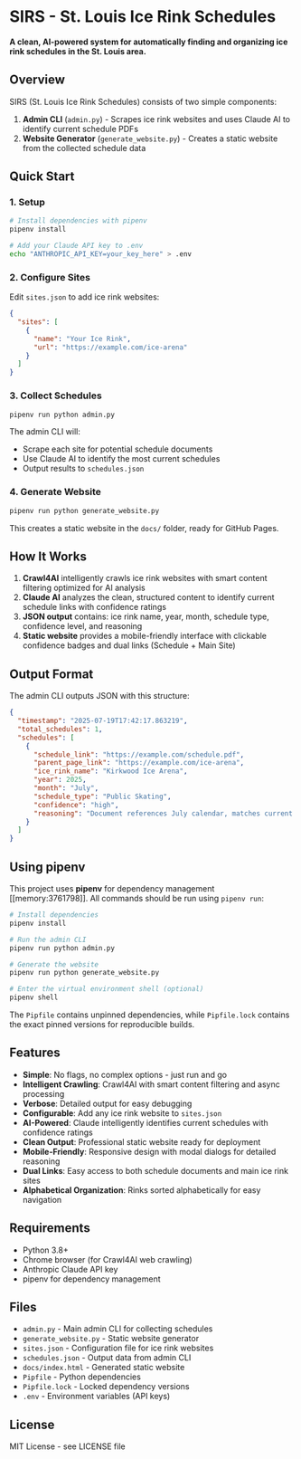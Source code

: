 # SIRS - St. Louis Ice Rink Schedules

**A clean, AI-powered system for automatically finding and organizing ice rink schedules in the St. Louis area.**

## Overview

SIRS (St. Louis Ice Rink Schedules) consists of two simple components:

1. **Admin CLI** (`admin.py`) - Scrapes ice rink websites and uses Claude AI to identify current schedule PDFs
2. **Website Generator** (`generate_website.py`) - Creates a static website from the collected schedule data

## Quick Start

### 1. Setup

```bash
# Install dependencies with pipenv
pipenv install

# Add your Claude API key to .env
echo "ANTHROPIC_API_KEY=your_key_here" > .env
```

### 2. Configure Sites

Edit `sites.json` to add ice rink websites:

```json
{
  "sites": [
    {
      "name": "Your Ice Rink",
      "url": "https://example.com/ice-arena"
    }
  ]
}
```

### 3. Collect Schedules

```bash
pipenv run python admin.py
```

The admin CLI will:
- Scrape each site for potential schedule documents
- Use Claude AI to identify the most current schedules
- Output results to `schedules.json`

### 4. Generate Website

```bash
pipenv run python generate_website.py
```

This creates a static website in the `docs/` folder, ready for GitHub Pages.

## How It Works

1. **Crawl4AI** intelligently crawls ice rink websites with smart content filtering optimized for AI analysis
2. **Claude AI** analyzes the clean, structured content to identify current schedule links with confidence ratings
3. **JSON output** contains: ice rink name, year, month, schedule type, confidence level, and reasoning
4. **Static website** provides a mobile-friendly interface with clickable confidence badges and dual links (Schedule + Main Site)

## Output Format

The admin CLI outputs JSON with this structure:

```json
{
  "timestamp": "2025-07-19T17:42:17.863219",
  "total_schedules": 1,
  "schedules": [
    {
      "schedule_link": "https://example.com/schedule.pdf",
      "parent_page_link": "https://example.com/ice-arena",
      "ice_rink_name": "Kirkwood Ice Arena",
      "year": 2025,
      "month": "July",
      "schedule_type": "Public Skating",
      "confidence": "high",
      "reasoning": "Document references July calendar, matches current date"
    }
  ]
}
```

## Using pipenv

This project uses **pipenv** for dependency management [[memory:3761798]]. All commands should be run using `pipenv run`:

```bash
# Install dependencies
pipenv install

# Run the admin CLI
pipenv run python admin.py

# Generate the website
pipenv run python generate_website.py

# Enter the virtual environment shell (optional)
pipenv shell
```

The `Pipfile` contains unpinned dependencies, while `Pipfile.lock` contains the exact pinned versions for reproducible builds.

## Features

- **Simple**: No flags, no complex options - just run and go
- **Intelligent Crawling**: Crawl4AI with smart content filtering and async processing
- **Verbose**: Detailed output for easy debugging
- **Configurable**: Add any ice rink website to `sites.json`
- **AI-Powered**: Claude intelligently identifies current schedules with confidence ratings
- **Clean Output**: Professional static website ready for deployment
- **Mobile-Friendly**: Responsive design with modal dialogs for detailed reasoning
- **Dual Links**: Easy access to both schedule documents and main ice rink sites
- **Alphabetical Organization**: Rinks sorted alphabetically for easy navigation

## Requirements

- Python 3.8+
- Chrome browser (for Crawl4AI web crawling)
- Anthropic Claude API key
- pipenv for dependency management

## Files

- `admin.py` - Main admin CLI for collecting schedules
- `generate_website.py` - Static website generator
- `sites.json` - Configuration file for ice rink websites
- `schedules.json` - Output data from admin CLI
- `docs/index.html` - Generated static website
- `Pipfile` - Python dependencies
- `Pipfile.lock` - Locked dependency versions
- `.env` - Environment variables (API keys)

## License

MIT License - see LICENSE file
